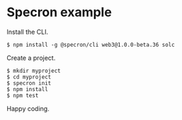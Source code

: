 # Specron example

Install the CLI.

```
$ npm install -g @specron/cli web3@1.0.0-beta.36 solc
```

Create a project.

```
$ mkdir myproject
$ cd myproject
$ specron init
$ npm install
$ npm test
```

Happy coding.

